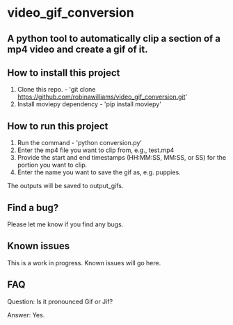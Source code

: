 # video_gif_conversion

## A python tool to automatically clip a section of a mp4 video and create a gif of it.

## How to install this project

1. Clone this repo. - 'git clone https://github.com/robinawilliams/video_gif_conversion.git'
2. Install moviepy dependency - 'pip install moviepy'

## How to run this project

1. Run the command - 'python conversion.py'
2. Enter the mp4 file you want to clip from, e.g., test.mp4
3. Provide the start and end timestamps (HH:MM:SS, MM:SS, or SS) for the portion you want to clip.
4. Enter the name you want to save the gif as, e.g. puppies. 

The outputs will be saved to output_gifs.  

## Find a bug? 

Please let me know if you find any bugs.

## Known issues

This is a work in progress. Known issues will go here. 

## FAQ
Question: Is it pronounced Gif or Jif? 

Answer: Yes.
